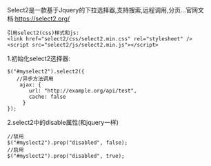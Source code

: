 Select2是一款基于Jquery的下拉选择器,支持搜索,远程调用,分页...官网文档:https://select2.org/

    引用select2(css)样式和js:
    <link href="select2/css/select2.min.css" rel="stylesheet" />
    <script src="select2/js/select2.min.js"></script>
1.初始化select2选择器:

    $("#myselect2").select2({
       //异步方法调用
        ajax: {
           url: "http://example.org/api/test",
           cache: false
         }
    });
2.select2中的disable属性(和jquery一样)

    //禁用
    $("#myslect2").prop("disabled", false);
    //启用
    $("#myslect2").prop("disabled", true);
